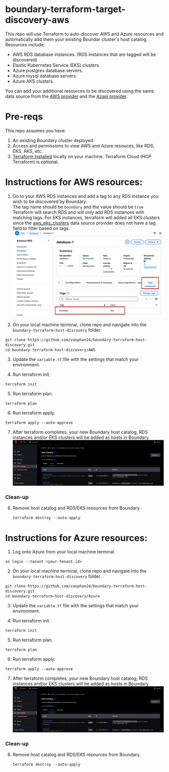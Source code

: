 # boundary-terraform-target-discovery-aws
This repo will use Terraform to auto-discover AWS and Azure resources and automatically add them your existing Boundar cluster's host catalog. Resources include:
- AWS RDS database instances. (RDS instances that are tagged will be discovered)
- Elastic Kubernetes Service (EKS) clusters. 
- Azure postgres database servers.
- Azure mysql database servers.
- Azure AKS clusters.

You can add your additional resources to be discovered using the same data source from the [AWS provider](https://registry.terraform.io/providers/hashicorp/aws/latest/docs) and the [Azapi provider](https://registry.terraform.io/providers/Azure/azapi/latest/docs/data-sources/resource_list). 
  

# Pre-reqs

This repo assumes you have: 
1. An existing Boundary cluster deployed.
2. Access and permissions to view AWS and Azure resouces, like RDS, EKS, AKS, etc.
3. [Terraform installed](https://developer.hashicorp.com/terraform/install) locally on your machine. Terraform Cloud (HCP Terraform) is optional.

# Instructions for AWS resources:

1. Go to your AWS RDS instances and add a tag to any RDS instance you wish to be discovered by Boundary.  
   The tag name should be `boundary` and the value should be `true`  
   Terraform will search RDS and will only add RDS instances with matching tags. For EKS instances, terraform will added all EKS clusters since the [aws_eks_clusters](https://registry.terraform.io/providers/hashicorp/aws/latest/docs/data-sources/eks_clusters) data source provider does not have a tag field to filter based on tags.
![image](https://github.com/vanphan24/boundary-terraform-host-discovery/blob/main/images/2024-12-06_12-16-59.png)



2. On your local machine terminal, clone repo and navigate into the `boundary-terraform-host-discovery` folder.

```
git clone https://github.com/vanphan24/boundary-terraform-host-discovery.git
cd boundary-terraform-host-discovery/AWS
```

3. Update the `variable.tf` file with the settings that match your environment. 

4. Run terraform init.

```
terraform init
```


5. Run terraform plan.

```
terraform plan
```

6. Run terraform apply.

```
terraform apply --auto-approve 
```


7. After terraform completes, your new Boundary host catalog, RDS instances and/or EKS clusters will be added as hosts in Boundary.
![image](https://github.com/vanphan24/boundary-terraform-host-discovery/blob/main/images/2024-12-06_14-16-07.png)

### Clean-up

8. Remove host catalog and RDS/EKS resources from Boundary.

   ```
   terraform destroy --auto-apply
   ```



            
# Instructions for Azure resources:

1. Log onto Azure from your local machine terminal.

```
az login --tenant <your-tenant-id>
```
   
2. On your local machine terminal, clone repo and navigate into the `boundary-terraform-host-discovery` folder.

```
git clone https://github.com/vanphan24/boundary-terraform-host-discovery.git
cd boundary-terraform-host-discovery/Azure
```

3. Update the `variable.tf` file with the settings that match your environment. 

4. Run terraform init.

```
terraform init
```


5. Run terraform plan.

```
terraform plan
```

6. Run terraform apply.

```
terraform apply --auto-approve 
```


7. After terraform completes, your new Boundary host catalog, RDS instances and/or EKS clusters will be added as hosts in Boundary.
![image](https://github.com/vanphan24/boundary-terraform-host-discovery/blob/main/images/2024-12-06_14-16-07.png)

### Clean-up

8. Remove host catalog and RDS/EKS resources from Boundary.

   ```
   terraform destroy --auto-apply
   ```
